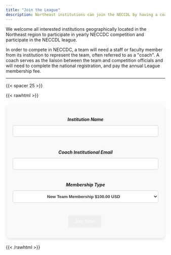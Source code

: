 ```yaml
---
title: "Join the League"
description: Northeast institutions can join the NECCDL by having a coach register the team and pay the annual membership fee.
---
```


We welcome all interested institutions geographically located in the Northeast region to participate in yearly NECCDC competition and participate in the NECCDL league.

In order to compete in NECCDC, a team will need a staff or faculty member from its institution to represent the team, often referred to as a "coach". A coach serves as the liaison between the team and competition officials and will need to complete the national registration, and pay the annual League membership fee.

---

{{< spacer 25 >}}

{{< rawhtml >}}
<div class="cards columns-1 custom-form" style="display: block; margin: 20px auto; max-width: 500px;">
  <div class="card" style="padding: 20px; box-shadow: 0 4px 8px rgba(0, 0, 0, 0.1); border-radius: 10px; background-color: #f9f9f9;">
    <form action="https://www.paypal.com/cgi-bin/webscr" method="post" target="_target">
      <input type="hidden" name="cmd" value="_s-xclick">
      <input type="hidden" name="hosted_button_id" value="785BV3FUYCA4J">
      <div style="text-align: center;">
        <h5 style="margin-bottom: 10px;">Institution Name</h5>
        <input type="text" name="os1" maxlength="200" 
               style="width: 100%; padding: 10px; border: 1px solid #ccc; border-radius: 5px; margin-bottom: 20px;">
        <h5 style="margin-bottom: 10px;">Coach Institutional Email</h5>
        <input type="text" name="os2" maxlength="200" 
               style="width: 100%; padding: 10px; border: 1px solid #ccc; border-radius: 5px; margin-bottom: 20px;">
        <h5 style="margin-bottom: 10px;">Membership Type</h5>
        <select name="os0" style="width: 100%; padding: 10px; border: 1px solid #ccc; border-radius: 5px; margin-bottom: 20px;
                                  background-color: #ffffff; color: #333; font-weight: bold; text-align: center;
                                  background-repeat: no-repeat; background-position: right 10px center;">
          <option value="New Team Membership" style="color: #333; background-color: #f3f3f3;">New Team Membership $100.00 USD</option>
          <option value="Regular Membership" style="color: #333; background-color: #f3f3f3;">Regular Membership $250.00 USD</option>
        </select>
        <input type="hidden" name="currency_code" value="USD">
        <button type="submit" class="button" name="submit" style="margin-top: 20px; border: 0; padding: 10px 20px; color: white; font-size: 16px; cursor: pointer;">
          Join Now
      </button>
        <img alt="" border="0" src="https://www.paypalobjects.com/en_US/i/scr/pixel.gif" width="1" height="1"> <!-- Tracking pixel -->
      </div>
    </form>
  </div>
</div>

{{< /rawhtml >}}

